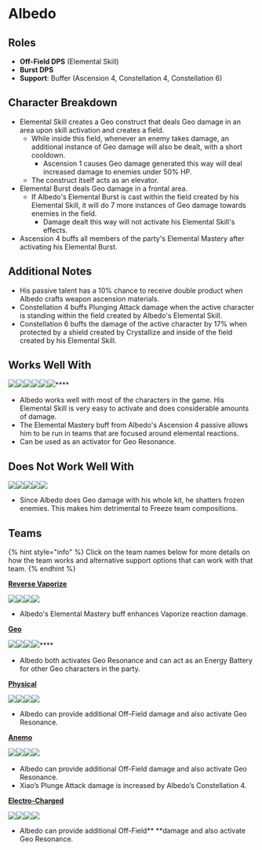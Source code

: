 # Albedo

## **Roles**

* **Off-Field DPS** (Elemental Skill)
* **Burst DPS**
* **Support**: Buffer (Ascension 4, Constellation 4, Constellation 6)

## **Character Breakdown**

* Elemental Skill creates a Geo construct that deals Geo damage in an area upon skill activation and creates a field.
  * While inside this field, whenever an enemy takes damage, an additional instance of Geo damage will also be dealt, with a short cooldown.&#x20;
    * Ascension 1 causes Geo damage generated this way will deal increased damage to enemies under 50% HP.
  * The construct itself acts as an elevator.
* Elemental Burst deals Geo damage in a frontal area.
  * If Albedo's Elemental Burst is cast within the field created by his Elemental Skill, it will do 7 more instances of Geo damage towards enemies in the field.
    * Damage dealt this way will not activate his Elemental Skill's effects.
* Ascension 4 buffs all members of the party's Elemental Mastery after activating his Elemental Burst.

## **Additional Notes**

* His passive talent has a 10% chance to receive double product when Albedo crafts weapon ascension materials.
* Constellation 4 buffs Plunging Attack damage when the active character is standing within the field created by Albedo's Elemental Skill.
* Constellation 6 buffs the damage of the active character by 17% when protected by a shield created by Crystallize and inside of the field created by his Elemental Skill.

## **Works Well With**

****![](../../.gitbook/assets/Element\_Anemo.webp)****![](../../.gitbook/assets/Element\_Cryo.webp)****![](../../.gitbook/assets/Element\_Electro.webp)****![](../../.gitbook/assets/Element\_Hydro.webp)****![](../../.gitbook/assets/Element\_Pyro.webp)****![](../../.gitbook/assets/Element\_Geo.webp)****

* Albedo works well with most of the characters in the game. His Elemental Skill is very easy to activate and does considerable amounts of damage.
* The Elemental Mastery buff from Albedo's Ascension 4 passive allows him to be run in teams that are focused around elemental reactions.
* Can be used as an activator for Geo Resonance.

## **Does Not Work Well With**

****![](../../.gitbook/assets/UI\_AvatarIcon\_Ayaka.png)****![](../../.gitbook/assets/UI\_AvatarIcon\_Chongyun.png)****![](../../.gitbook/assets/UI\_AvatarIcon\_Ganyu.png)****![](../../.gitbook/assets/UI\_AvatarIcon\_Kaeya.png)****![](../../.gitbook/assets/UI\_AvatarIcon\_Rosaria.png)****

* Since Albedo does Geo damage with his whole kit, he shatters frozen enemies. This makes him detrimental to Freeze team compositions.

## **Teams**

{% hint style="info" %}
Click on the team names below for more details on how the team works and alternative support options that can work with that team.
{% endhint %}

****[**Reverse Vaporize**](../../teams/reverse-vaporize.md)****

![](../../.gitbook/assets/UI\_AvatarIcon\_Hutao.png)![](../../.gitbook/assets/UI\_AvatarIcon\_Xingqiu.png)![](../../.gitbook/assets/UI\_AvatarIcon\_Albedo.png)![](../../.gitbook/assets/UI\_AvatarIcon\_Zhongli.png)

* Albedo's Elemental Mastery buff enhances Vaporize reaction damage.

****[**Geo**](../../teams/geo.md)****

****![](../../.gitbook/assets/UI\_AvatarIcon\_Ningguang.png)****![](../../.gitbook/assets/UI\_AvatarIcon\_Albedo.png)****![](../../.gitbook/assets/UI\_AvatarIcon\_Xiangling.png)****![](../../.gitbook/assets/UI\_AvatarIcon\_Bennett.png)****

* Albedo both activates Geo Resonance and can act as an Energy Battery for other Geo characters in the party.

[**Physical**](../../teams/physical.md)

![](../../.gitbook/assets/UI\_AvatarIcon\_Eula.png)![](../../.gitbook/assets/UI\_AvatarIcon\_Fischl.png)![](../../.gitbook/assets/UI\_AvatarIcon\_Albedo.png)![](../../.gitbook/assets/UI\_AvatarIcon\_Zhongli.png)

* Albedo can provide additional Off-Field damage and also activate Geo Resonance.

[**Anemo**](../../teams/anemo.md)

![](../../.gitbook/assets/UI\_AvatarIcon\_Xiao.png)![](../../.gitbook/assets/UI\_AvatarIcon\_Jean.png)![](../../.gitbook/assets/UI\_AvatarIcon\_Albedo.png)![](../../.gitbook/assets/UI\_AvatarIcon\_Zhongli.png)​​

* Albedo can provide additional Off-Field damage and also activate Geo Resonance.
* Xiao’s Plunge Attack damage is increased by Albedo’s Constellation 4.

[**Electro-Charged**](../../teams/electro-charged.md)

![](../../.gitbook/assets/UI\_AvatarIcon\_Keqing.png)![](../../.gitbook/assets/UI\_AvatarIcon\_Xingqiu.png)![](../../.gitbook/assets/UI\_AvatarIcon\_Albedo.png)![](../../.gitbook/assets/UI\_AvatarIcon\_Zhongli.png)

* Albedo can provide additional Off-Field** **damage and also activate Geo Resonance.
